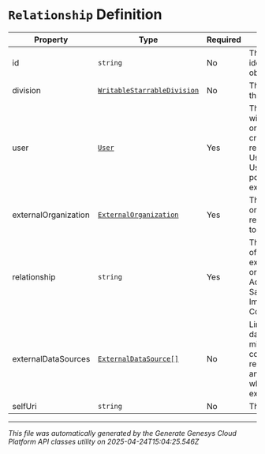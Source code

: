 # `Relationship` Definition

| Property | Type | Required | Description |
|----------|------|----------|-------------|
| id | `string` | No | The globally unique identifier for the object. |
| division | [`WritableStarrableDivision`](writablestarrabledivision-definition.md) | No | The division to which this entity belongs. |
| user | [`User`](user-definition.md) | Yes | The user associated with the external organization. When creating or updating a relationship, only User.id is required. User object is fully populated when expanding a note. |
| externalOrganization | [`ExternalOrganization`](externalorganization-definition.md) | Yes | The external organization this relationship is attached to |
| relationship | `string` | Yes | The relationship or role of the user to this external organization.Examples: Account Manager, Sales Engineer, Implementation Consultant |
| externalDataSources | [`ExternalDataSource[]`](externaldatasource-definition.md) | No | Links to the sources of data (e.g. one source might be a CRM) that contributed data to this record.  Read-only, and only populated when requested via expand param. |
| selfUri | `string` | No | The URI for this object |

---

*This file was automatically generated by the Generate Genesys Cloud Platform API classes utility on 2025-04-24T15:04:25.546Z*